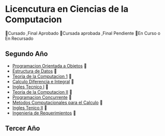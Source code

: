 # Licencutura en Ciencias de la Computacion

🥇Cursado ,Final Aprobado
🥈Cursada aprobada ,Final Pendiente
🥉En Curso o En Recursado

## Segundo Año

- [Programacion Orientada a Objetos]() 🥈
- [Estructura de Datos]() 🥇
- [Teoria de la Computacion 1]() 🥇
- [Calculo Diferencia e Integral]() 🥉
- [Ingles Tecnico I]() 🥇
- [Teoria de la Computacion II]() 🥉
- [Programacion Concurrente]() 🥈
- [Metodos Computacionales para el Calculo]() 🥉
- [Ingles Tenico II]() 🥇
- [Ingenieria de Requerimientos]() 🥈

## Tercer Año
